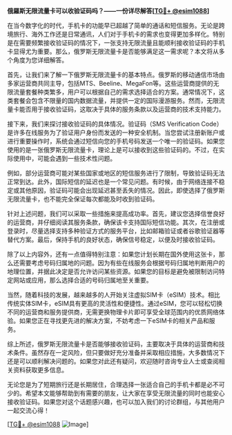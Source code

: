 **俄羅斯无限流量卡可以收验证码吗？——一份详尽解答[[TG💪+ @esim1088](https://t.me/s/esim1088)]**

在当今数字化的时代，手机卡的功能早已超越了简单的通话和短信服务。无论是跨境旅行、海外工作还是日常通讯，人们对于手机卡的需求也变得更加多样化。特别是在需要频繁接收验证码的情况下，一张支持无限流量且能顺利接收验证码的手机卡显得尤为重要。那么，俄罗斯无限流量卡是否能够满足这一需求呢？本文将从多个角度为您详细解答。

首先，让我们来了解一下俄罗斯无限流量卡的基本特点。俄罗斯的移动通信市场由多家运营商共同主导，包括MTS、Beeline、MegaFon等。这些运营商提供的无限流量套餐种类繁多，用户可以根据自己的需求选择适合的方案。通常情况下，这类套餐会包含不限量的国内数据流量，并提供一定的国际漫游服务。然而，无限流量卡能否用于接收验证码，这取决于具体的服务条款以及运营商的技术支持能力。

接下来，我们来探讨接收验证码的具体情况。验证码（SMS Verification Code）是许多在线服务为了验证用户身份而发送的一种安全机制。当您尝试注册新账户或进行重要操作时，系统会通过短信向您的手机号码发送一个唯一的验证码。如果您使用的是一张俄罗斯无限流量卡，理论上是可以接收到这些验证码的。不过，在实际使用中，可能会遇到一些技术性问题。

例如，部分运营商可能对某些国家或地区的短信服务进行了限制，导致验证码无法正常到达。此外，国际短信的延迟也是一个常见问题。有时候，由于网络连接不稳定或其他原因，验证码可能会出现延迟甚至丢失的情况。因此，即使选择了俄罗斯无限流量卡，也不能完全保证每次都能及时收到验证码。

针对上述问题，我们可以采取一些措施来提高成功率。首先，建议您选择信誉良好的运营商，并仔细阅读其服务条款，确保该卡支持国际短信功能。其次，在注册或登录时，尽量选择支持多种验证方式的服务平台，比如邮箱验证或者谷歌验证器等替代方案。最后，保持手机的良好状态，确保信号稳定，以便及时接收验证码。

除了以上内容外，还有一点值得特别注意：如果您计划长期在国外使用这张卡，那么还需要考虑号码归属地的问题。因为有些在线服务会根据号码归属地判断用户的地理位置，并据此决定是否允许访问某些资源。如果您的目标是避免被限制访问特定网站或应用，那么选择合适的号码归属地至关重要。

当然，随着科技的发展，越来越多的人开始关注虚拟SIM卡（eSIM）技术。相比传统实体SIM卡，eSIM具有更高的灵活性和便捷性。通过eSIM，您可以轻松切换不同的运营商和服务提供商，无需更换物理卡片即可享受全球范围内的优质网络体验。如果您正在寻找更先进的解决方案，不妨考虑一下eSIM卡的相关产品和服务。

综上所述，俄罗斯无限流量卡是否能够接收验证码，主要取决于具体的运营商和技术条件。虽然存在一定风险，但只要做好充分准备并采取相应措施，大多数情况下还是可以顺利解决问题的。如果您对此还有疑问，欢迎随时咨询专业人士或查阅相关资料获取更多信息。

无论您是为了短期旅行还是长期居住，合理选择一张适合自己的手机卡都是必不可少的。希望本文能够帮助到有需要的朋友，让大家在享受无限流量的同时也能安心接收验证码。如果您对这个话题感兴趣，也可以加入我们的讨论群组，与其他用户一起交流心得！

[[TG💪+ @esim1088](https://t.me/s/esim1088) ![Image](https://i.postimg.cc/4NQfJmqS/Snipaste-2025-05-13-00-14-12.png)]